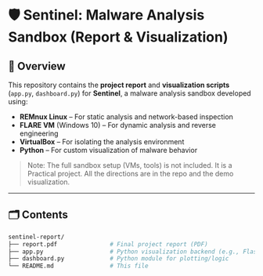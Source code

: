 # 🛡️ Sentinel: Malware Analysis Sandbox (Report & Visualization)

## 📘 Overview

This repository contains the **project report** and **visualization scripts** (`app.py`, `dashboard.py`) for **Sentinel**, a malware analysis sandbox developed using:

- **REMnux Linux** – For static analysis and network-based inspection
- **FLARE VM** (Windows 10) – For dynamic analysis and reverse engineering
- **VirtualBox** – For isolating the analysis environment
- **Python** – For custom visualization of malware behavior

> Note: The full sandbox setup (VMs, tools) is not included. It is a Practical project. All the directions are in the repo and the demo visualization.

---

## 🗂️ Contents

```bash
sentinel-report/
├── report.pdf               # Final project report (PDF)
├── app.py                   # Python visualization backend (e.g., Flask/Dash)
├── dashboard.py             # Python module for plotting/logic
└── README.md                # This file
